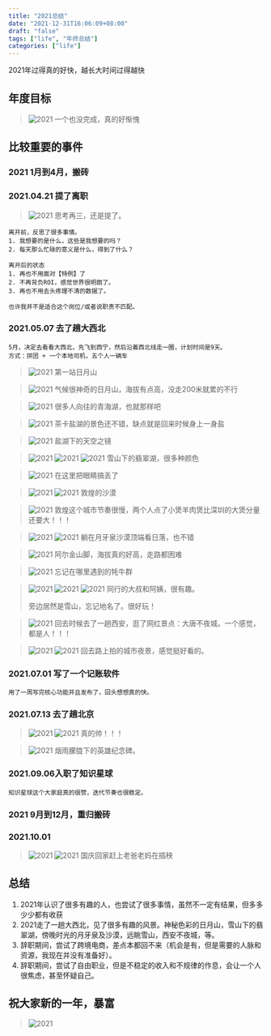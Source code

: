 ```yaml
---
title: "2021总结"
date: "2021-12-31T16:06:09+08:00"
draft: "false"
tags: ["life", "年终总结"]
categories: ["life"]
---
```


2021年过得真的好快，越长大时间过得越快

## 年度目标

> ![2021](https://blog-1252018492.cos.ap-nanjing.myqcloud.com/annual/2021/01.png)
> 一个也没完成，真的好惭愧

## 比较重要的事件

### 2021 1月到4月，搬砖

### 2021.04.21 提了离职

> ![2021](https://blog-1252018492.cos.ap-nanjing.myqcloud.com/annual/2021/00.png)
> 思考再三，还是提了。

    离开前，反思了很多事情。
    1. 我想要的是什么，这些是我想要的吗？
    2. 每天那么忙碌的意义是什么，得到了什么？
    
    离开后的状态
    1. 再也不用面对【特例】了
    2. 不再背负ROI，感觉世界很明朗了。
    3. 再也不用去头疼理不清的数据了。
    
    也许我并不是适合这个岗位/或者说职责不匹配。

### 2021.05.07 去了趟大西北

    5月，决定去看看大西北，先飞到西宁，然后沿着西北线走一圈，计划时间是9天。
    方式：拼团 + 一个本地司机，五个人一辆车

> ![2021](https://blog-1252018492.cos.ap-nanjing.myqcloud.com/annual/2021/01.jpeg)
> 第一站日月山

> ![2021](https://blog-1252018492.cos.ap-nanjing.myqcloud.com/annual/2021/02.jpeg)
> 气候很神奇的日月山，海拔有点高，没走200米就累的不行

> ![2021](https://blog-1252018492.cos.ap-nanjing.myqcloud.com/annual/2021/03.jpeg)
> 很多人向往的青海湖，也就那样吧

> ![2021](https://blog-1252018492.cos.ap-nanjing.myqcloud.com/annual/2021/04.jpeg)
> 茶卡盐湖的景色还不错，缺点就是回来时候身上一身盐

> ![2021](https://blog-1252018492.cos.ap-nanjing.myqcloud.com/annual/2021/05.jpeg)
> 盐湖下的天空之镜

> ![2021](https://blog-1252018492.cos.ap-nanjing.myqcloud.com/annual/2021/06.jpeg)
> ![2021](https://blog-1252018492.cos.ap-nanjing.myqcloud.com/annual/2021/07.jpeg)
> ![2021](https://blog-1252018492.cos.ap-nanjing.myqcloud.com/annual/2021/09.jpeg)
> 雪山下的翡翠湖，很多种颜色

> ![2021](https://blog-1252018492.cos.ap-nanjing.myqcloud.com/annual/2021/08.jpeg)
> 在这里把眼睛搞丢了

> ![2021](https://blog-1252018492.cos.ap-nanjing.myqcloud.com/annual/2021/10.jpeg)
> ![2021](https://blog-1252018492.cos.ap-nanjing.myqcloud.com/annual/2021/12.jpeg)
> 敦煌的沙漠

> ![2021](https://blog-1252018492.cos.ap-nanjing.myqcloud.com/annual/2021/11.jpeg)
> 敦煌这个城市节奏很慢，两个人点了小煲羊肉煲比深圳的大煲分量还要大！！！

> ![2021](https://blog-1252018492.cos.ap-nanjing.myqcloud.com/annual/2021/13.jpeg)
> ![2021](https://blog-1252018492.cos.ap-nanjing.myqcloud.com/annual/2021/14.jpeg)
> 躺在月牙泉沙漠顶端看日落，也不错

> ![2021](https://blog-1252018492.cos.ap-nanjing.myqcloud.com/annual/2021/28.jpeg)
> 阿尔金山脚，海拔真的好高，走路都困难

> ![2021](https://blog-1252018492.cos.ap-nanjing.myqcloud.com/annual/2021/15.jpeg)
> 忘记在哪里遇到的牦牛群

> ![2021](https://blog-1252018492.cos.ap-nanjing.myqcloud.com/annual/2021/17.jpeg)
> ![2021](https://blog-1252018492.cos.ap-nanjing.myqcloud.com/annual/2021/19.jpeg)
> ![2021](https://blog-1252018492.cos.ap-nanjing.myqcloud.com/annual/2021/20.jpeg)
> 同行的大叔和阿姨，很有趣。
> 
> 旁边居然是雪山，忘记地名了。很好玩！

> ![2021](https://blog-1252018492.cos.ap-nanjing.myqcloud.com/annual/2021/18.jpeg)
> 回去时候去了一趟西安，逛了网红景点：大唐不夜城。一个感觉，都是人！！！

> ![2021](https://blog-1252018492.cos.ap-nanjing.myqcloud.com/annual/2021/21.jpeg)
> ![2021](https://blog-1252018492.cos.ap-nanjing.myqcloud.com/annual/2021/22.jpeg)
> 回去路上拍的城市夜景，感觉挺好看的。

### 2021.07.01 写了一个记账软件

    用了一周写完核心功能并且发布了，回头想想真的快。

### 2021.07.13 去了趟北京

> ![2021](https://blog-1252018492.cos.ap-nanjing.myqcloud.com/annual/2021/23.jpeg)
> ![2021](https://blog-1252018492.cos.ap-nanjing.myqcloud.com/annual/2021/24.jpeg)
> 真的帅！！！

> ![2021](https://blog-1252018492.cos.ap-nanjing.myqcloud.com/annual/2021/25.jpeg)
> 烟雨朦胧下的英雄纪念碑。

### 2021.09.06入职了知识星球

    知识星球这个大家庭真的很赞，迭代节奏也很稳定。    

### 2021 9月到12月，重归搬砖

### 2021.10.01

> ![2021](https://blog-1252018492.cos.ap-nanjing.myqcloud.com/annual/2021/26.jpeg)
> ![2021](https://blog-1252018492.cos.ap-nanjing.myqcloud.com/annual/2021/27.jpeg)
> 国庆回家赶上老爸老妈在插秧

## 总结

1. 2021年认识了很多有趣的人，也尝试了很多事情，虽然不一定有结果，但多多少少都有收获
2. 2021走了一趟大西北，见了很多有趣的风景。神秘色彩的日月山，雪山下的翡翠湖，傍晚时光的月牙泉及沙漠，远眺雪山，西安不夜城，等。
3. 辞职期间，尝试了跨境电商，差点本都回不来（机会是有，但是需要的人脉和资源，我现在并没有准备好）。
4. 辞职期间，尝试了自由职业，但是不稳定的收入和不规律的作息，会让一个人很焦虑，甚至怀疑自己。

## 祝大家新的一年，暴富

> ![2021](https://blog-1252018492.cos.ap-nanjing.myqcloud.com/annual/2021/29.png)